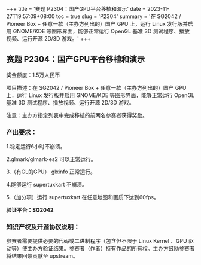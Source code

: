 +++
title = '赛题 P2304：国产GPU平台移植和演示'
date = 2023-11-27T19:57:09+08:00
toc = true
slug = 'P2304'
summary = '在 SG2042 / Pioneer Box + 任意一款（主办方列出的）国产 GPU 上，运行 Linux 发行版并启用 GNOME/KDE 等图形界面，能够正常运行 OpenGL 基准 3D 测试程序、播放视频、运行开源 2D/3D 游戏。'
+++

## 赛题 P2304：国产GPU平台移植和演示

奖金额度：1.5万人民币

项目描述：在 SG2042 / Pioneer Box + 任意一款（主办方列出的）国产 GPU 上，运行 Linux 发行版并启用 GNOME/KDE 等图形界面，能够正常运行 OpenGL 基准 3D 测试程序、播放视频、运行开源 2D/3D 游戏。

注意：主办方指定列表中完成移植的前两名参赛者获得奖励。

### 产出要求：

1.稳定运行6小时不崩溃。

2.glmark/glmark-es2 可以正常运行。

3.（有GL的GPU） glxinfo 正常运行。

4.能够运行 supertuxkart 不崩溃。

5.（加分项）运行 supertuxkart 在任意地图和画质下达到60fps。

**验证平台：SG2042**

### 知识产权及开源协议说明：

参赛者需要提供必要的代码或二进制程序（包含但不限于 Linux Kernel 、GPU 驱动等）使主办方验证结果。参赛者（作者）持有作品的所有权。主办方鼓励参赛者将结果回馈贡献至 upstream。